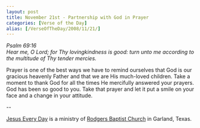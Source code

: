 ```yaml
---
layout: post
title: November 21st - Partnership with God in Prayer
categories: [Verse of the Day]
alias: [/VerseOfTheDay/2008/11/21/]
---
```


_Psalm 69:16  
Hear me, O Lord; for Thy lovingkindness is good: turn unto me
according to the multitude of Thy tender mercies._

Prayer is one of the best ways we have to remind ourselves that God
is our gracious heavenly Father and that we are His much-loved
children. Take a moment to thank God for all the times He mercifully
answered your prayers. God has been so good to you. Take that prayer
and let it put a smile on your face and a change in your attitude.

 --

<a href=http://jesuseveryday.net>Jesus Every Day</a> is a ministry of <a href=http://rodgersbaptist.net>Rodgers Baptist Church</a> in Garland, Texas.
